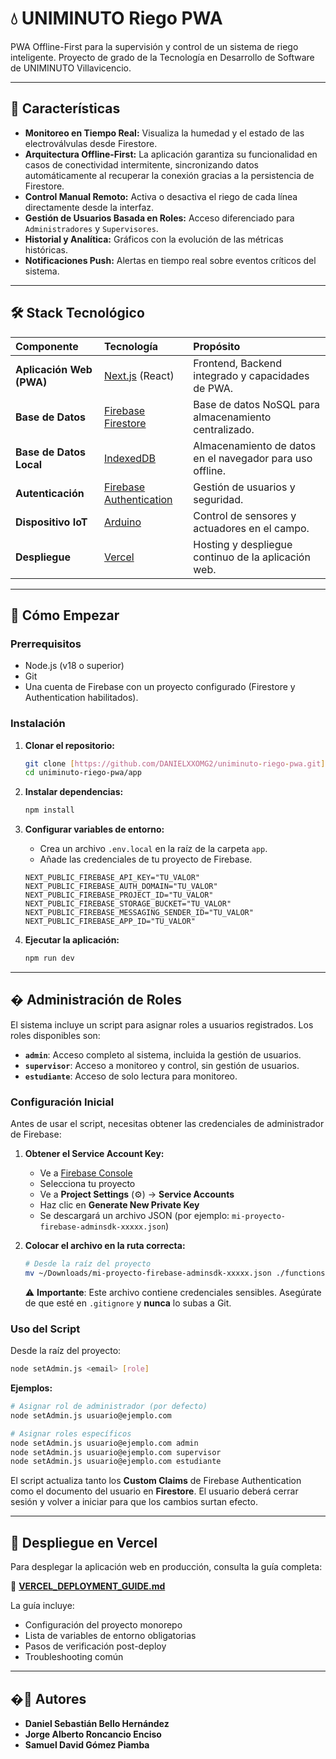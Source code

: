 # 💧 UNIMINUTO Riego PWA

PWA Offline-First para la supervisión y control de un sistema de riego inteligente. Proyecto de grado de la Tecnología en Desarrollo de Software de UNIMINUTO Villavicencio.

---

## 🎯 Características

- **Monitoreo en Tiempo Real:** Visualiza la humedad y el estado de las electroválvulas desde Firestore.
- **Arquitectura Offline-First:** La aplicación garantiza su funcionalidad en casos de conectividad intermitente, sincronizando datos automáticamente al recuperar la conexión gracias a la persistencia de Firestore.
- **Control Manual Remoto:** Activa o desactiva el riego de cada línea directamente desde la interfaz.
- **Gestión de Usuarios Basada en Roles:** Acceso diferenciado para `Administradores` y `Supervisores`.
- **Historial y Analítica:** Gráficos con la evolución de las métricas históricas.
- **Notificaciones Push:** Alertas en tiempo real sobre eventos críticos del sistema.

---

## 🛠️ Stack Tecnológico

| Componente | Tecnología | Propósito |
| :--- | :--- | :--- |
| **Aplicación Web (PWA)** | [Next.js](https://nextjs.org/) (React) | Frontend, Backend integrado y capacidades de PWA. |
| **Base de Datos** | [Firebase Firestore](https://firebase.google.com/products/firestore) | Base de datos NoSQL para almacenamiento centralizado. |
| **Base de Datos Local** | [IndexedDB](https://developer.mozilla.org/es/docs/Web/API/IndexedDB_API) | Almacenamiento de datos en el navegador para uso offline. |
| **Autenticación** | [Firebase Authentication](https://firebase.google.com/products/auth) | Gestión de usuarios y seguridad. |
| **Dispositivo IoT** | [Arduino](https://www.arduino.cc/) | Control de sensores y actuadores en el campo. |
| **Despliegue** | [Vercel](https://vercel.com/) | Hosting y despliegue continuo de la aplicación web. |

---

## 🚀 Cómo Empezar

### Prerrequisitos

- Node.js (v18 o superior)
- Git
- Una cuenta de Firebase con un proyecto configurado (Firestore y Authentication habilitados).

### Instalación

1.  **Clonar el repositorio:**

    ```bash
    git clone [https://github.com/DANIELXXOMG2/uniminuto-riego-pwa.git](https://github.com/DANIELXXOMG2/uniminuto-riego-pwa.git)
    cd uniminuto-riego-pwa/app
    ```

2.  **Instalar dependencias:**

    ```bash
    npm install
    ```

3.  **Configurar variables de entorno:**
    - Crea un archivo `.env.local` en la raíz de la carpeta `app`.
    - Añade las credenciales de tu proyecto de Firebase.

    ```
    NEXT_PUBLIC_FIREBASE_API_KEY="TU_VALOR"
    NEXT_PUBLIC_FIREBASE_AUTH_DOMAIN="TU_VALOR"
    NEXT_PUBLIC_FIREBASE_PROJECT_ID="TU_VALOR"
    NEXT_PUBLIC_FIREBASE_STORAGE_BUCKET="TU_VALOR"
    NEXT_PUBLIC_FIREBASE_MESSAGING_SENDER_ID="TU_VALOR"
    NEXT_PUBLIC_FIREBASE_APP_ID="TU_VALOR"
    ```

4.  **Ejecutar la aplicación:**
    ```bash
    npm run dev
    ```

---

## � Administración de Roles

El sistema incluye un script para asignar roles a usuarios registrados. Los roles disponibles son:

- **`admin`**: Acceso completo al sistema, incluida la gestión de usuarios.
- **`supervisor`**: Acceso a monitoreo y control, sin gestión de usuarios.
- **`estudiante`**: Acceso de solo lectura para monitoreo.

### Configuración Inicial

Antes de usar el script, necesitas obtener las credenciales de administrador de Firebase:

1. **Obtener el Service Account Key:**
   - Ve a [Firebase Console](https://console.firebase.google.com/)
   - Selecciona tu proyecto
   - Ve a **Project Settings** (⚙️) → **Service Accounts**
   - Haz clic en **Generate New Private Key**
   - Se descargará un archivo JSON (por ejemplo: `mi-proyecto-firebase-adminsdk-xxxxx.json`)

2. **Colocar el archivo en la ruta correcta:**

   ```bash
   # Desde la raíz del proyecto
   mv ~/Downloads/mi-proyecto-firebase-adminsdk-xxxxx.json ./functions/serviceAccountKey.json
   ```

   ⚠️ **Importante**: Este archivo contiene credenciales sensibles. Asegúrate de que esté en `.gitignore` y **nunca** lo subas a Git.

### Uso del Script

Desde la raíz del proyecto:

```bash
node setAdmin.js <email> [role]
```

**Ejemplos:**

```bash
# Asignar rol de administrador (por defecto)
node setAdmin.js usuario@ejemplo.com

# Asignar roles específicos
node setAdmin.js usuario@ejemplo.com admin
node setAdmin.js usuario@ejemplo.com supervisor
node setAdmin.js usuario@ejemplo.com estudiante
```

El script actualiza tanto los **Custom Claims** de Firebase Authentication como el documento del usuario en **Firestore**. El usuario deberá cerrar sesión y volver a iniciar para que los cambios surtan efecto.

---

## 🚀 Despliegue en Vercel

Para desplegar la aplicación web en producción, consulta la guía completa:

📄 **[VERCEL_DEPLOYMENT_GUIDE.md](./apps/web/VERCEL_DEPLOYMENT_GUIDE.md)**

La guía incluye:

- Configuración del proyecto monorepo
- Lista de variables de entorno obligatorias
- Pasos de verificación post-deploy
- Troubleshooting común

---

## �👥 Autores

- **Daniel Sebastián Bello Hernández**
- **Jorge Alberto Roncancio Enciso**
- **Samuel David Gómez Piamba**
